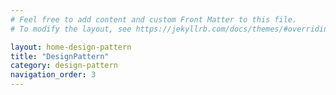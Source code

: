 ```yaml
---
# Feel free to add content and custom Front Matter to this file.
# To modify the layout, see https://jekyllrb.com/docs/themes/#overriding-theme-defaults

layout: home-design-pattern
title: "DesignPattern"
category: design-pattern
navigation_order: 3
---
```

